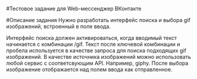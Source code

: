 #Тестовое задание для Web-мессенджер ВКонтакте

#Описание задания
Нужно разработать интерфейс поиска и выбора gif изображений, встроенный в поле ввода.

Интерфейс поиска должен активироваться, когда вводимый текст начинается с комбинации /gif.
Текст после ключевой комбинации и пробела используется в качестве запроса для поиска подходящих gif изображений.
В качестве источника изображений можно использовать любой сервис с соответсвующим API. Например, giphy.
После выбора изображение отображается над полем ввода как отправленное.